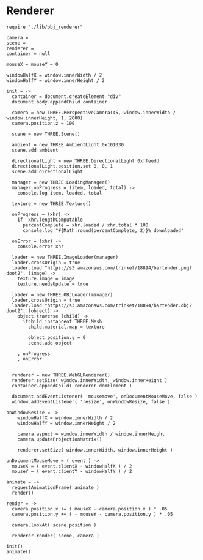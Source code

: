 Renderer
========

    require "./lib/obj_renderer"

    camera =
    scene =
    renderer =
    container = null

    mouseX = mouseY = 0

    windowHalfX = window.innerWidth / 2
    windowHalfY = window.innerHeight / 2

    init = ->
      container = document.createElement "div"
      document.body.appendChild container

      camera = new THREE.PerspectiveCamera(45, window.innerWidth / window.innerHeight, 1, 2000)
      camera.position.z = 100

      scene = new THREE.Scene()

      ambient = new THREE.AmbientLight 0x101030
      scene.add ambient

      directionalLight = new THREE.DirectionalLight 0xffeedd 
      directionalLight.position.set 0, 0, 1 
      scene.add directionalLight 

      manager = new THREE.LoadingManager()
      manager.onProgress = (item, loaded, total) ->
      	console.log item, loaded, total 

      texture = new THREE.Texture()

      onProgress = (xhr) ->
        if  xhr.lengthComputable 
          percentComplete = xhr.loaded / xhr.total * 100
          console.log "#{Math.round(percentComplete, 2)}% downloaded" 

      onError = (xhr) ->
        console.error xhr

      loader = new THREE.ImageLoader(manager)
      loader.crossOrigin = true
      loader.load "https://s3.amazonaws.com/trinket/18894/bartender.png?doot2", (image) ->
        texture.image = image
        texture.needsUpdate = true

      loader = new THREE.OBJLoader(manager)
      loader.crossOrigin = true
      loader.load "https://s3.amazonaws.com/trinket/18894/bartender.obj?doot2", (object) ->
        object.traverse (child) ->
          ifchild instanceof THREE.Mesh
            child.material.map = texture

            object.position.y = 0
            scene.add object

        , onProgress
        , onError


      renderer = new THREE.WebGLRenderer()
      renderer.setSize( window.innerWidth, window.innerHeight )
      container.appendChild( renderer.domElement )

      document.addEventListener( 'mousemove', onDocumentMouseMove, false )
      window.addEventListener( 'resize', onWindowResize, false )

    onWindowResize = ->
    	windowHalfX = window.innerWidth / 2
    	windowHalfY = window.innerHeight / 2

    	camera.aspect = window.innerWidth / window.innerHeight
    	camera.updateProjectionMatrix()

    	renderer.setSize( window.innerWidth, window.innerHeight )

    onDocumentMouseMove = ( event ) ->
      mouseX = ( event.clientX - windowHalfX ) / 2
      mouseY = ( event.clientY - windowHalfY ) / 2

    animate = ->
      requestAnimationFrame( animate )
      render()

    render = ->
      camera.position.x += ( mouseX - camera.position.x ) * .05
      camera.position.y += ( - mouseY - camera.position.y ) * .05

      camera.lookAt( scene.position )

      renderer.render( scene, camera )

    init()
    animate()
